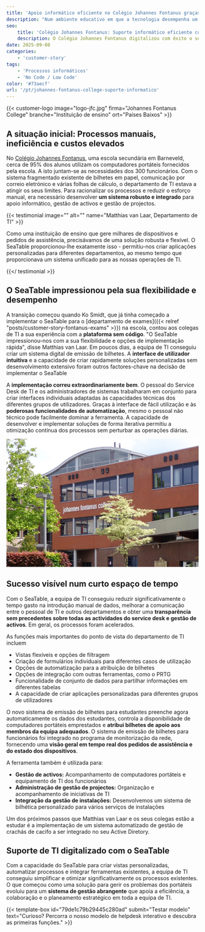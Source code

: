 ```yaml
---
title: 'Apoio informático eficiente no Colégio Johannes Fontanus graças ao SeaTable'
description: "Num ambiente educativo em que a tecnologia desempenha um papel crucial no ensino e aprendizagem diários, o departamento de TI do Colégio Johannes Fontanus, nos Países Baixos, enfrentou desafios crescentes. Matthias van Laar descreve como o departamento de TI do colégio optimizou os seus processos com o SeaTable."
seo:
    title: 'Colégio Johannes Fontanus: Suporte informático eficiente com o SeaTable'
    description: O Colégio Johannes Fontanus digitalizou com êxito o seu apoio informático com o SeaTable. Matthias van Laar relatou as suas experiências".
date: 2025-09-08
categories:
    - 'customer-story'
tags:
    - 'Processos informáticos'
    - 'No Code / Low Code'
color: '#73aecf'
url: '/pt/johannes-fontanus-college-suporte-informatico'
---
```


{{< customer-logo image="logo-jfc.jpg" firma="Johannes Fontanus College" branche="Instituição de ensino" ort="Países Baixos" >}}

## A situação inicial: Processos manuais, ineficiência e custos elevados

No [Colégio Johannes Fontanus](https://www.jfc.nl/), uma escola secundária em Barneveld, cerca de 95% dos alunos utilizam os computadores portáteis fornecidos pela escola. A isto juntam-se as necessidades dos 300 funcionários. Com o sistema fragmentado existente de bilhetes em papel, comunicação por correio eletrónico e várias folhas de cálculo, o departamento de TI estava a atingir os seus limites. Para racionalizar os processos e reduzir o esforço manual, era necessário desenvolver **um sistema robusto e integrado** para apoio informático, gestão de activos e gestão de projectos.

{{< testimonial image="" alt="" name="Matthias van Laar, Departamento de TI" >}}

Como uma instituição de ensino que gere milhares de dispositivos e pedidos de assistência, precisávamos de uma solução robusta e flexível. O SeaTable proporcionou-lhe exatamente isso - permitiu-nos criar aplicações personalizadas para diferentes departamentos, ao mesmo tempo que proporcionava um sistema unificado para as nossas operações de TI.

{{</ testimonial >}}

## O SeaTable impressionou pela sua flexibilidade e desempenho
A transição começou quando Ko Smidt, que já tinha começado a implementar o SeaTable para o [departamento de exames]({{< relref "posts/customer-story-fontanus-exams" >}}) na escola, contou aos colegas de TI a sua experiência com a **plataforma sem código**. "O SeaTable impressionou-nos com a sua flexibilidade e opções de implementação rápida", disse Matthias van Laar. Em poucos dias, a equipa de TI conseguiu criar um sistema digital de emissão de bilhetes. A **interface de utilizador intuitiva** e a capacidade de criar rapidamente soluções personalizadas sem desenvolvimento extensivo foram outros factores-chave na decisão de implementar o SeaTable

A **implementação correu extraordinariamente bem**. O pessoal do Service Desk de TI e os administradores de sistemas trabalharam em conjunto para criar interfaces individuais adaptadas às capacidades técnicas dos diferentes grupos de utilizadores. Graças à interface de fácil utilização e às **poderosas funcionalidades de automatização**, mesmo o pessoal não técnico pode facilmente dominar a ferramenta. A capacidade de desenvolver e implementar soluções de forma iterativa permitiu a otimização contínua dos processos sem perturbar as operações diárias.

![Johannes Fontanus College](img_johannes_fontanus_2.png)

## Sucesso visível num curto espaço de tempo

Com o SeaTable, a equipa de TI conseguiu reduzir significativamente o tempo gasto na introdução manual de dados, melhorar a comunicação entre o pessoal de TI e outros departamentos e obter uma **transparência sem precedentes sobre todas as actividades do service desk e gestão de activos**. Em geral, os processos foram acelerados.

As funções mais importantes do ponto de vista do departamento de TI incluem
  
- Vistas flexíveis e opções de filtragem
- Criação de formulários individuais para diferentes casos de utilização
- Opções de automatização para a atribuição de bilhetes
- Opções de integração com outras ferramentas, como o PRTG
- Funcionalidade de conjunto de dados para partilhar informações em diferentes tabelas
- A capacidade de criar aplicações personalizadas para diferentes grupos de utilizadores

O novo sistema de emissão de bilhetes para estudantes preenche agora automaticamente os dados dos estudantes, controla a disponibilidade de computadores portáteis emprestados e **atribui bilhetes de apoio aos membros da equipa adequados**. O sistema de emissão de bilhetes para funcionários foi integrado no programa de monitorização da rede, fornecendo uma **visão geral em tempo real dos pedidos de assistência e do estado dos dispositivos**.

A ferramenta também é utilizada para:

- **Gestão de activos:** Acompanhamento de computadores portáteis e equipamento de TI dos funcionários
- **Administração de gestão de projectos:** Organização e acompanhamento de iniciativas de TI
- **Integração da gestão de instalações:** Desenvolvemos um sistema de bilhética personalizado para vários serviços de instalações

Um dos próximos passos que Matthias van Laar e os seus colegas estão a estudar é a implementação de um sistema automatizado de gestão de crachás de cacifo a ser integrado no seu Active Diretory.

## Suporte de TI digitalizado com o SeaTable

Com a capacidade do SeaTable para criar vistas personalizadas, automatizar processos e integrar ferramentas existentes, a equipa de TI conseguiu simplificar e otimizar significativamente os processos existentes. O que começou como uma solução para gerir os problemas dos portáteis evoluiu para um **sistema de gestão abrangente** que apoia a eficiência, a colaboração e o planeamento estratégico em toda a equipa de TI.

{{< template-box id="79de1c79b29445c280ad" submit="Testar modelo" text="Curioso? Percorra o nosso modelo de helpdesk interativo e descubra as primeiras funções." >}}